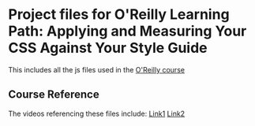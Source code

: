 # Project files for O'Reilly Learning Path: Applying and Measuring Your CSS Against Your Style Guide
This includes all the js files used in the [O'Reilly course]()

## Course Reference
The videos referencing these files include:
[Link1]()
[Link2]()
